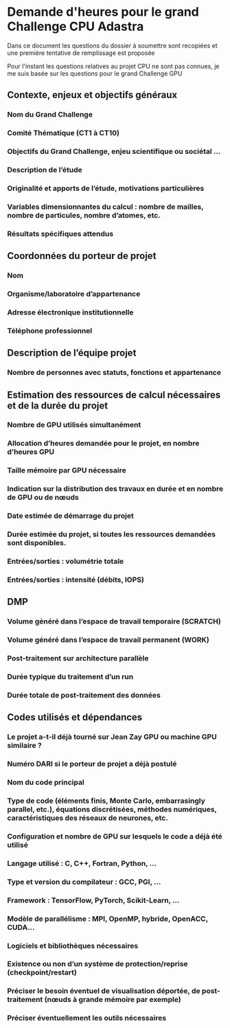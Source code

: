 # Demande d'heures pour le grand Challenge CPU Adastra

Dans ce document les questions du dossier à soumettre sont recopiées et une première tentative de remplissage est proposée

Pour l'instant les questions relatives au projet CPU ne sont pas connues, je me suis basée sur les questions pour le grand Challenge GPU

## Contexte, enjeux et objectifs généraux

### Nom du Grand Challenge

### Comité Thématique (CT1 à CT10)

### Objectifs du Grand Challenge, enjeu scientifique ou sociétal …

### Description de l’étude

### Originalité et apports de l’étude, motivations particulières

### Variables dimensionnantes du calcul : nombre de mailles, nombre de particules, nombre d’atomes, etc.

### Résultats spécifiques attendus

## Coordonnées du porteur de projet

### Nom

### Organisme/laboratoire d’appartenance

### Adresse électronique institutionnelle

### Téléphone professionnel

## Description de l’équipe projet

### Nombre de personnes avec statuts, fonctions et appartenance

## Estimation des ressources de calcul nécessaires et de la durée du projet

### Nombre de GPU utilisés simultanément

### Allocation d’heures demandée pour le projet, en nombre d’heures GPU

### Taille mémoire par GPU nécessaire

### Indication sur la distribution des travaux en durée et en nombre de GPU ou de nœuds

### Date estimée de démarrage du projet

### Durée estimée du projet, si toutes les ressources demandées sont disponibles.

### Entrées/sorties : volumétrie totale 

### Entrées/sorties : intensité (débits, IOPS)

## DMP	

### Volume généré dans l’espace de travail temporaire (SCRATCH)

### Volume généré dans l’espace de travail permanent (WORK)

### Post-traitement sur architecture parallèle 

### Durée typique du traitement d’un run

### Durée totale de post-traitement des données

## Codes utilisés et dépendances

### Le projet a-t-il déjà tourné sur Jean Zay GPU ou machine GPU similaire ?

### Numéro DARI si le porteur de projet a déjà postulé

### Nom du code principal

### Type de code (éléments finis, Monte Carlo, embarrasingly parallel, etc.), équations discrétisées, méthodes numériques, caractéristiques des réseaux de neurones, etc.

### Configuration et nombre de GPU sur lesquels le code a déjà été utilisé

### Langage utilisé : C, C++, Fortran, Python, …

### Type et version du compilateur : GCC, PGI, …

### Framework : TensorFlow, PyTorch, Scikit-Learn, …

### Modèle de parallélisme : MPI, OpenMP, hybride, OpenACC, CUDA…

### Logiciels et bibliothèques nécessaires 

### Existence ou non d’un système de protection/reprise (checkpoint/restart)

### Préciser le besoin éventuel de visualisation déportée, de post-traitement (nœuds à grande mémoire par exemple)

### Préciser éventuellement les outils nécessaires





